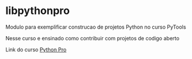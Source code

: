 # libpythonpro
Modulo para exemplificar construcao de projetos Python no curso PyTools

Nesse curso e ensinado como contribuir com projetos de codigo aberto 

Link do curso [Python Pro](https://pythonptobr.appspot.com/)


